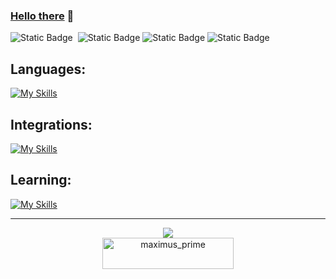 ### [Hello there](https://i.giphy.com/xTiIzJSKB4l7xTouE8.webp) 👋

![Static Badge](https://img.shields.io/badge/Spoken%20Languages-636363)&nbsp;&nbsp;![Static Badge](https://img.shields.io/badge/English-012169)&nbsp;![Static Badge](https://img.shields.io/badge/Français-ce1127)&nbsp;![Static Badge](https://img.shields.io/badge/Deutsch-ffce00) 

## Languages:
[![My Skills](https://skillicons.dev/icons?i=html,css,js,py,lua,sql&theme=dark)](https://skillicons.dev)
## Integrations:
[![My Skills](https://skillicons.dev/icons?i=discord,bots&theme=dark)](https://skillicons.dev)
## Learning:
[![My Skills](https://skillicons.dev/icons?i=php,ts,cpp,discordjs&theme=dark)](https://skillicons.dev)

<hr style="border-radius: 50px";>
<p align="center">
  <img
    src="https://github-readme-stats.vercel.app/api/top-langs/?username=Maximus7474&layout=compact&theme=github_dark&hide_border=true"
  /><br>
  <a align="center" href="https://ko-fi.com/maximus_prime">
    <img align="center" src="https://cdn.ko-fi.com/cdn/kofi3.png?v=3" height="50" width="210" alt="maximus_prime" />
  </a>
</p>
